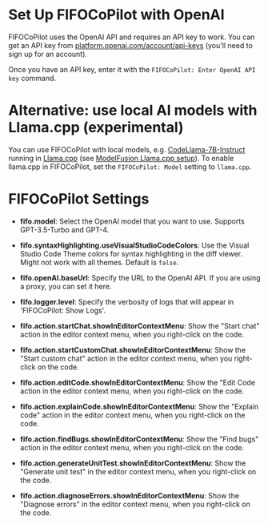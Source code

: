 # Set Up FIFOCoPilot with OpenAI

FIFOCoPilot uses the OpenAI API and requires an API key to work. You can get an API key from [platform.openai.com/account/api-keys](https://platform.openai.com/account/api-keys) (you'll need to sign up for an account).

Once you have an API key, enter it with the `FIFOCoPilot: Enter OpenAI API key` command.

# Alternative: use local AI models with Llama.cpp (experimental)

You can use FIFOCoPilot with local models, e.g. [CodeLlama-7B-Instruct](https://huggingface.co/TheBloke/CodeLlama-7B-Instruct-GGUF) running in [Llama.cpp](https://github.com/ggerganov/llama.cpp) (see [ModelFusion Llama.cpp setup](https://modelfusion.dev/integration/model-provider/llamacpp#setup)). To enable llama.cpp in FIFOCoPilot, set the `FIFOCoPilot: Model` setting to `llama.cpp`.

# FIFOCoPilot Settings

- **fifo.model**: Select the OpenAI model that you want to use. Supports GPT-3.5-Turbo and GPT-4.
- **fifo.syntaxHighlighting.useVisualStudioCodeColors**: Use the Visual Studio Code Theme colors for syntax highlighting in the diff viewer. Might not work with all themes. Default is `false`.

- **fifo.openAI.baseUrl**: Specify the URL to the OpenAI API. If you are using a proxy, you can set it here.
- **fifo.logger.level**: Specify the verbosity of logs that will appear in 'FIFOCoPilot: Show Logs'.

- **fifo.action.startChat.showInEditorContextMenu**: Show the "Start chat" action in the editor context menu, when you right-click on the code.
- **fifo.action.startCustomChat.showInEditorContextMenu**: Show the "Start custom chat" action in the editor context menu, when you right-click on the code.
- **fifo.action.editCode.showInEditorContextMenu**: Show the "Edit Code action in the editor context menu, when you right-click on the code.
- **fifo.action.explainCode.showInEditorContextMenu**: Show the "Explain code" action in the editor context menu, when you right-click on the code.
- **fifo.action.findBugs.showInEditorContextMenu**: Show the "Find bugs" action in the editor context menu, when you right-click on the code.
- **fifo.action.generateUnitTest.showInEditorContextMenu**: Show the "Generate unit test" in the editor context menu, when you right-click on the code.
- **fifo.action.diagnoseErrors.showInEditorContextMenu**: Show the "Diagnose errors" in the editor context menu, when you right-click on the code.
